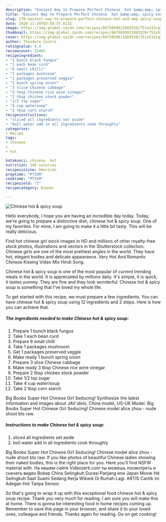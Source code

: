 ```yaml
---
description: "Easiest Way to Prepare Perfect Chinese  hot &amp;amp; spicy soup"
title: "Easiest Way to Prepare Perfect Chinese  hot &amp;amp; spicy soup"
slug: 170-easiest-way-to-prepare-perfect-chinese-hot-and-amp-spicy-soup
date: 2020-11-29T03:58:57.613Z
image: https://img-global.cpcdn.com/recipes/6675050811883520/751x532cq70/chinese-hot-spicy-soup-recipe-main-photo.jpg
thumbnail: https://img-global.cpcdn.com/recipes/6675050811883520/751x532cq70/chinese-hot-spicy-soup-recipe-main-photo.jpg
cover: https://img-global.cpcdn.com/recipes/6675050811883520/751x532cq70/chinese-hot-spicy-soup-recipe-main-photo.jpg
author: Theodore Castro
ratingvalue: 4.4
reviewcount: 23465
recipeingredient:
- "1 bunch black fungus"
- "1 each bean curd"
- "6 small chilli"
- "1 packages mushroom"
- "1 packages preserved veggie"
- "1 bunch spring onion"
- "3 slice Chinese cabbage"
- "3 tbsp Chinese rice wine vinegar"
- "2 tbsp chicken stock powder"
- "1/2 tsp sugar"
- "4 cup watersoup"
- "2 tbsp corn starch"
recipeinstructions:
- "sliced all ingredients set aside"
- "boil water add in all ingredients cook throughly"
categories:
- Recipe
tags:
- chinese
- 
- hot

katakunci: chinese  hot 
nutrition: 199 calories
recipecuisine: American
preptime: "PT33M"
cooktime: "PT31M"
recipeyield: "2"
recipecategory: Dinner

---
```



![Chinese  hot &amp; spicy soup](https://img-global.cpcdn.com/recipes/6675050811883520/751x532cq70/chinese-hot-spicy-soup-recipe-main-photo.jpg)

Hello everybody, I hope you are having an incredible day today. Today, we're going to prepare a distinctive dish, chinese  hot &amp; spicy soup. One of my favorites. For mine, I am going to make it a little bit tasty. This will be really delicious.

Find hot chinese girl stock images in HD and millions of other royalty-free stock photos, illustrations and vectors in the Shutterstock collection. Chinese girls are one of the most prettiest angles in the world. They have hot, elegant bodies and delicate appearance. Very Hot And Romantic Chinese Kissing Video Mix Hindi Song.

Chinese  hot &amp; spicy soup is one of the most popular of current trending meals in the world. It is appreciated by millions daily. It's simple, it is quick, it tastes yummy. They are fine and they look wonderful. Chinese  hot &amp; spicy soup is something that I've loved my whole life.


To get started with this recipe, we must prepare a few ingredients. You can have chinese  hot &amp; spicy soup using 12 ingredients and 2 steps. Here is how you can achieve that.

<!--inarticleads1-->

##### The ingredients needed to make Chinese  hot &amp; spicy soup:

1. Prepare 1 bunch black fungus
1. Take 1 each bean curd
1. Prepare 6 small chilli
1. Take 1 packages mushroom
1. Get 1 packages preserved veggie
1. Make ready 1 bunch spring onion
1. Prepare 3 slice Chinese cabbage
1. Make ready 3 tbsp Chinese rice wine vinegar
1. Prepare 2 tbsp chicken stock powder
1. Take 1/2 tsp sugar
1. Take 4 cup water/soup
1. Take 2 tbsp corn starch


Big Boobs Super Hot Chinese Girl Seducing! Synthesize the latest information and images about JAV idols, China model, US-UK Model. Big Boobs Super Hot Chinese Girl Seducing! Chinese model alice zhou - nude shoot bts raw. 

<!--inarticleads2-->

##### Instructions to make Chinese  hot &amp; spicy soup:

1. sliced all ingredients set aside
1. boil water add in all ingredients cook throughly


Big Boobs Super Hot Chinese Girl Seducing! Chinese model alice zhou - nude shoot bts raw. If you like photos of beautiful Chinese ladies showing their naked bodies, this is the right place for you. Here you&#39;ll find NSFW material with. На нашем сайте Videozerk.com ты можешь посмотреть и скачать видео Bokep China Selingkuh Durasi Panjang или Japan Movie Hd Selingkuh Saat Suami Sedang Kerja Wikwik Di Rumah Lagi. ARTIS Cantik ini Adegan Hot Tanpa Sensor. 

So that's going to wrap it up with this exceptional food chinese  hot &amp; spicy soup recipe. Thank you very much for reading. I am sure you will make this at home. There is gonna be interesting food in home recipes coming up. Remember to save this page in your browser, and share it to your loved ones, colleague and friends. Thanks again for reading. Go on get cooking!
